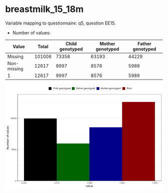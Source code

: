 # breastmilk_15_18m
Variable mapping to questionnaire: q5, question EE15.
- Number of values:

| Value | Total | Child genotyped | Mother genotyped | Father genotyped |
| ----- | ----- | --------------- | ---------------- | ---------------- |
| Missing | 101006 | 73358 | 63193 | 44229 |
| Non-missing | 12617 | 9997 | 8576 | 5989 |
| 1 | 12617 | 9997 | 8576 | 5989 |



![](breastmilk_15_18m_n.png)



